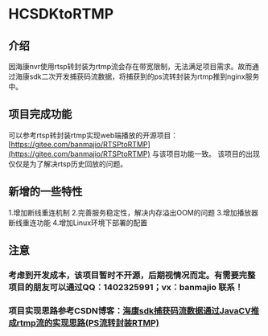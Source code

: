 # HCSDKtoRTMP

## 介绍
因海康nvr使用rtsp转封装为rtmp流会存在带宽限制，无法满足项目需求。故而通过海康sdk二次开发捕获码流数据，将捕获到的ps流转封装为rtmp推到nginx服务中。

## 项目完成功能
可以参考rtsp转封装rtmp实现web端播放的开源项目：[https://gitee.com/banmajio/RTSPtoRTMP](https://gitee.com/banmajio/RTSPtoRTMP)
与该项目功能一致。
该项目的出现仅仅是为了解决rtsp历史回放的问题。

## 新增的一些特性
1.增加断线重连机制
2.完善服务稳定性，解决内存溢出OOM的问题
3.增加播放器断线重连功能
4.增加Linux环境下部署的配置

## 注意
### 考虑到开发成本，该项目暂时不开源，后期视情况而定。有需要完整项目的朋友可以通过QQ：1402325991；vx：banmajio 联系！
### 项目实现思路参考CSDN博客：[海康sdk捕获码流数据通过JavaCV推成rtmp流的实现思路(PS流转封装RTMP)](https://blog.csdn.net/weixin_40777510/article/details/105840823)


